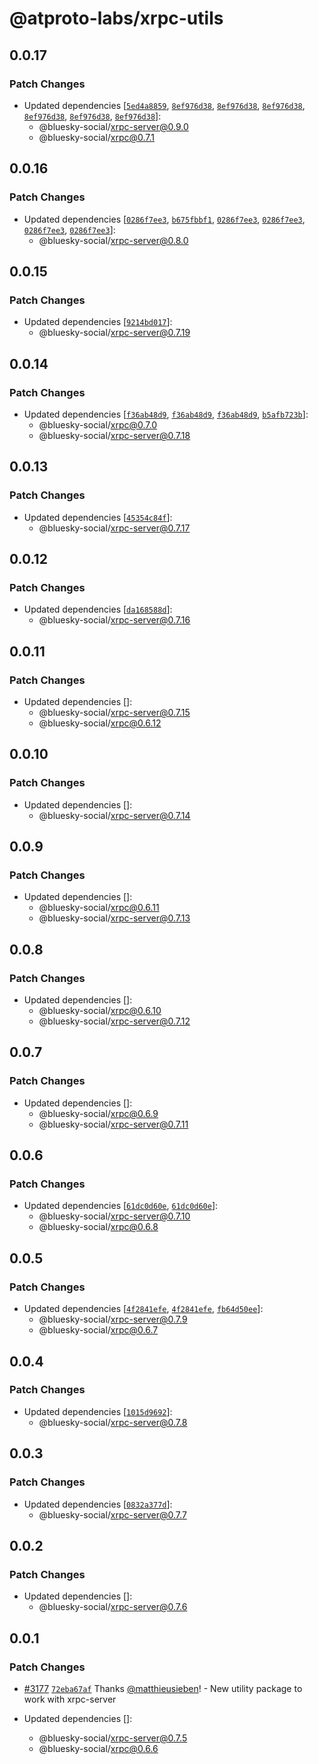 # @atproto-labs/xrpc-utils

## 0.0.17

### Patch Changes

- Updated dependencies [[`5ed4a8859`](https://github.com/bluesky-social/atproto/commit/5ed4a885963f082a642e2cfb2fcc824e708fff90), [`8ef976d38`](https://github.com/bluesky-social/atproto/commit/8ef976d3852df4bfa376e515e131cc0810a42f20), [`8ef976d38`](https://github.com/bluesky-social/atproto/commit/8ef976d3852df4bfa376e515e131cc0810a42f20), [`8ef976d38`](https://github.com/bluesky-social/atproto/commit/8ef976d3852df4bfa376e515e131cc0810a42f20), [`8ef976d38`](https://github.com/bluesky-social/atproto/commit/8ef976d3852df4bfa376e515e131cc0810a42f20), [`8ef976d38`](https://github.com/bluesky-social/atproto/commit/8ef976d3852df4bfa376e515e131cc0810a42f20), [`8ef976d38`](https://github.com/bluesky-social/atproto/commit/8ef976d3852df4bfa376e515e131cc0810a42f20)]:
  - @bluesky-social/xrpc-server@0.9.0
  - @bluesky-social/xrpc@0.7.1

## 0.0.16

### Patch Changes

- Updated dependencies [[`0286f7ee3`](https://github.com/bluesky-social/atproto/commit/0286f7ee3d56ae50cfe0b70add60cf4785587b3c), [`b675fbbf1`](https://github.com/bluesky-social/atproto/commit/b675fbbf17e000fad2b38a52db550702830a807d), [`0286f7ee3`](https://github.com/bluesky-social/atproto/commit/0286f7ee3d56ae50cfe0b70add60cf4785587b3c), [`0286f7ee3`](https://github.com/bluesky-social/atproto/commit/0286f7ee3d56ae50cfe0b70add60cf4785587b3c), [`0286f7ee3`](https://github.com/bluesky-social/atproto/commit/0286f7ee3d56ae50cfe0b70add60cf4785587b3c), [`0286f7ee3`](https://github.com/bluesky-social/atproto/commit/0286f7ee3d56ae50cfe0b70add60cf4785587b3c)]:
  - @bluesky-social/xrpc-server@0.8.0

## 0.0.15

### Patch Changes

- Updated dependencies [[`9214bd017`](https://github.com/bluesky-social/atproto/commit/9214bd01705381aed6b5bde2900d6dc5486b6e9f)]:
  - @bluesky-social/xrpc-server@0.7.19

## 0.0.14

### Patch Changes

- Updated dependencies [[`f36ab48d9`](https://github.com/bluesky-social/atproto/commit/f36ab48d910fc4a3afcd22138ba014c814beb93b), [`f36ab48d9`](https://github.com/bluesky-social/atproto/commit/f36ab48d910fc4a3afcd22138ba014c814beb93b), [`f36ab48d9`](https://github.com/bluesky-social/atproto/commit/f36ab48d910fc4a3afcd22138ba014c814beb93b), [`b5afb723b`](https://github.com/bluesky-social/atproto/commit/b5afb723be392d236799bbcb6a55956bd12316ba)]:
  - @bluesky-social/xrpc@0.7.0
  - @bluesky-social/xrpc-server@0.7.18

## 0.0.13

### Patch Changes

- Updated dependencies [[`45354c84f`](https://github.com/bluesky-social/atproto/commit/45354c84f898d79f58c14b5c0da3661beb7353f9)]:
  - @bluesky-social/xrpc-server@0.7.17

## 0.0.12

### Patch Changes

- Updated dependencies [[`da168588d`](https://github.com/bluesky-social/atproto/commit/da168588de59e5048d255866205bd16c5ab5f95c)]:
  - @bluesky-social/xrpc-server@0.7.16

## 0.0.11

### Patch Changes

- Updated dependencies []:
  - @bluesky-social/xrpc-server@0.7.15
  - @bluesky-social/xrpc@0.6.12

## 0.0.10

### Patch Changes

- Updated dependencies []:
  - @bluesky-social/xrpc-server@0.7.14

## 0.0.9

### Patch Changes

- Updated dependencies []:
  - @bluesky-social/xrpc@0.6.11
  - @bluesky-social/xrpc-server@0.7.13

## 0.0.8

### Patch Changes

- Updated dependencies []:
  - @bluesky-social/xrpc@0.6.10
  - @bluesky-social/xrpc-server@0.7.12

## 0.0.7

### Patch Changes

- Updated dependencies []:
  - @bluesky-social/xrpc@0.6.9
  - @bluesky-social/xrpc-server@0.7.11

## 0.0.6

### Patch Changes

- Updated dependencies [[`61dc0d60e`](https://github.com/bluesky-social/atproto/commit/61dc0d60e19b88c6427a54c6d95a391b5f4da7bd), [`61dc0d60e`](https://github.com/bluesky-social/atproto/commit/61dc0d60e19b88c6427a54c6d95a391b5f4da7bd)]:
  - @bluesky-social/xrpc-server@0.7.10
  - @bluesky-social/xrpc@0.6.8

## 0.0.5

### Patch Changes

- Updated dependencies [[`4f2841efe`](https://github.com/bluesky-social/atproto/commit/4f2841efeb410e710e0c8da7c9204468f6256a75), [`4f2841efe`](https://github.com/bluesky-social/atproto/commit/4f2841efeb410e710e0c8da7c9204468f6256a75), [`fb64d50ee`](https://github.com/bluesky-social/atproto/commit/fb64d50ee220316b9f1183e5c3259629489734c9)]:
  - @bluesky-social/xrpc-server@0.7.9
  - @bluesky-social/xrpc@0.6.7

## 0.0.4

### Patch Changes

- Updated dependencies [[`1015d9692`](https://github.com/bluesky-social/atproto/commit/1015d96925898149cc60b434561e19730a1bea12)]:
  - @bluesky-social/xrpc-server@0.7.8

## 0.0.3

### Patch Changes

- Updated dependencies [[`0832a377d`](https://github.com/bluesky-social/atproto/commit/0832a377d269584a906d5062ebb5e2e6307f9c61)]:
  - @bluesky-social/xrpc-server@0.7.7

## 0.0.2

### Patch Changes

- Updated dependencies []:
  - @bluesky-social/xrpc-server@0.7.6

## 0.0.1

### Patch Changes

- [#3177](https://github.com/bluesky-social/atproto/pull/3177) [`72eba67af`](https://github.com/bluesky-social/atproto/commit/72eba67af1af8320b5400bcb9319d5c3c8407d99) Thanks [@matthieusieben](https://github.com/matthieusieben)! - New utility package to work with xrpc-server

- Updated dependencies []:
  - @bluesky-social/xrpc-server@0.7.5
  - @bluesky-social/xrpc@0.6.6
